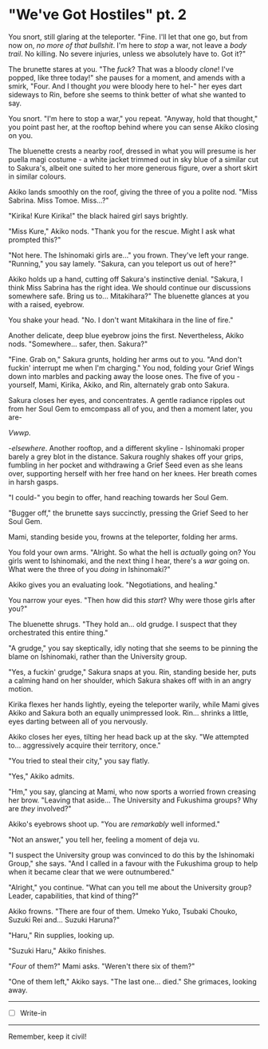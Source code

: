 # "We've Got Hostiles" pt. 2

You snort, still glaring at the teleporter. "Fine. I'll let that one go, but from now on, *no more of that bullshit*. I'm here to *stop* a war, not leave a *body trail*. No killing. No severe injuries, unless we absolutely have to. Got it?"

The brunette stares at you. "The *fuck*? That was a bloody *clone*! I've popped, like three today!" she pauses for a moment, and amends with a smirk, "Four. And I thought *you* were bloody here to hel-" her eyes dart sideways to Rin, before she seems to think better of what she wanted to say.

You snort. "I'm here to stop a war," you repeat. "Anyway, hold that thought," you point past her, at the rooftop behind where you can sense Akiko closing on you.

The bluenette crests a nearby roof, dressed in what you will presume is her puella magi costume - a white jacket trimmed out in sky blue of a similar cut to Sakura's, albeit one suited to her more generous figure, over a short skirt in similar colours.

Akiko lands smoothly on the roof, giving the three of you a polite nod. "Miss Sabrina. Miss Tomoe. Miss...?"

"Kirika! Kure Kirika!" the black haired girl says brightly.

"Miss Kure," Akiko nods. "Thank you for the rescue. Might I ask what prompted this?"

"Not here. The Ishinomaki girls are..." you frown. They've left your range. "Running," you say lamely. "Sakura, can you teleport us out of here?"

Akiko holds up a hand, cutting off Sakura's instinctive denial. "Sakura, I think Miss Sabrina has the right idea. We should continue our discussions somewhere safe. Bring us to... Mitakihara?" The bluenette glances at you with a raised, eyebrow.

You shake your head. "No. I don't want Mitakihara in the line of fire."

Another delicate, deep blue eyebrow joins the first. Nevertheless, Akiko nods. "Somewhere... safer, then. Sakura?"

"Fine. Grab on," Sakura grunts, holding her arms out to you. "And don't fuckin' interrupt me when I'm charging." You nod, folding your Grief Wings down into marbles and packing away the loose ones. The five of you - yourself, Mami, Kirika, Akiko, and Rin, alternately grab onto Sakura.

Sakura closes her eyes, and concentrates. A gentle radiance ripples out from her Soul Gem to emcompass all of you, and then a moment later, you are-

*Vwwp.*

-*elsewhere*. Another rooftop, and a different skyline - Ishinomaki proper barely a grey blot in the distance. Sakura roughly shakes off your grips, fumbling in her pocket and withdrawing a Grief Seed even as she leans over, supporting herself with her free hand on her knees. Her breath comes in harsh gasps.

"I could-" you begin to offer, hand reaching towards her Soul Gem.

"Bugger off," the brunette says succinctly, pressing the Grief Seed to her Soul Gem.

Mami, standing beside you, frowns at the teleporter, folding her arms.

You fold your own arms. "Alright. So what the hell is *actually* going on? You girls went to Ishinomaki, and the next thing I hear, there's a *war* going on. What were the three of you *doing* in Ishinomaki?"

Akiko gives you an evaluating look. "Negotiations, and healing."

You narrow your eyes. "Then how did this *start*? Why were those girls after you?"

The bluenette shrugs. "They hold an... old grudge. I suspect that they orchestrated this entire thing."

"A grudge," you say skeptically, idly noting that she seems to be pinning the blame on Ishinomaki, rather than the University group.

"Yes, a fuckin' grudge," Sakura snaps at you. Rin, standing beside her, puts a calming hand on her shoulder, which Sakura shakes off with in an angry motion.

Kirika flexes her hands lightly, eyeing the teleporter warily, while Mami gives Akiko and Sakura both an equally unimpressed look. Rin... shrinks a little, eyes darting between all of you nervously.

Akiko closes her eyes, tilting her head back up at the sky. "We attempted to... aggressively acquire their territory, once."

"You tried to steal their city," you say flatly.

"Yes," Akiko admits.

"Hm," you say, glancing at Mami, who now sports a worried frown creasing her brow. "Leaving that aside... The University and Fukushima groups? Why are *they* involved?"

Akiko's eyebrows shoot up. "You are *remarkably* well informed."

"Not an answer," you tell her, feeling a moment of deja vu.

"I suspect the University group was convinced to do this by the Ishinomaki Group," she says. "And I called in a favour with the Fukushima group to help when it became clear that we were outnumbered."

"Alright," you continue. "What can you tell me about the University group? Leader, capabilities, that kind of thing?"

Akiko frowns. "There are four of them. Umeko Yuko, Tsubaki Chouko, Suzuki Rei and... Suzuki Haruna?"

"Haru," Rin supplies, looking up.

"Suzuki Haru," Akiko finishes.

"*Four* of them?" Mami asks. "Weren't there six of them?"

"One of them left," Akiko says. "The last one... died." She grimaces, looking away.

---

- [ ] Write-in

---

Remember, keep it civil!
